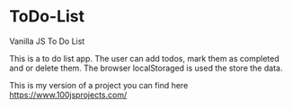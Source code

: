# ToDo-List
Vanilla JS To Do List

This is a to do list app. The user can add todos, mark them as completed and or delete them. The browser localStoraged is used the store the data.

This is my version of a project you can find here https://www.100jsprojects.com/
